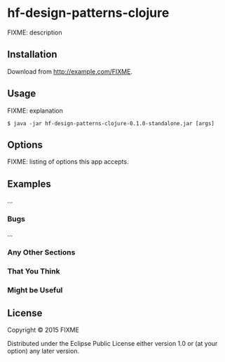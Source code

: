 # hf-design-patterns-clojure

FIXME: description

## Installation

Download from http://example.com/FIXME.

## Usage

FIXME: explanation

    $ java -jar hf-design-patterns-clojure-0.1.0-standalone.jar [args]

## Options

FIXME: listing of options this app accepts.

## Examples

...

### Bugs

...

### Any Other Sections
### That You Think
### Might be Useful

## License

Copyright © 2015 FIXME

Distributed under the Eclipse Public License either version 1.0 or (at
your option) any later version.
